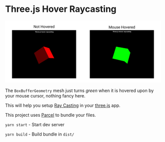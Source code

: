 # Three.js Hover Raycasting

![Mouse Hovering Raycast](./images/readme.png)

The `BoxBufferGeometry` mesh just turns _green_ when it is hovered upon by your mouse cursor, nothing fancy here.

This will help you setup [Ray Casting](https://en.wikipedia.org/wiki/Ray_casting) in your [three.js](http://threejs.org) app.

This project uses [Parcel](https://parceljs.org/) to bundle your files.

`yarn start` - Start dev server 

`yarn build` - Build bundle in `dist/`